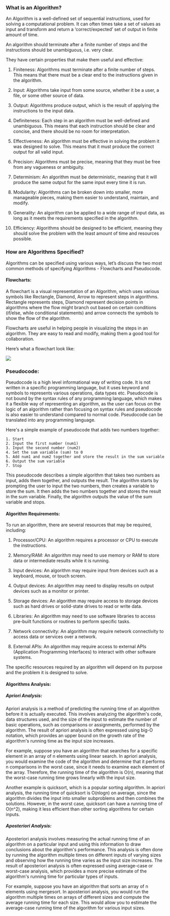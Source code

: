 ### What is an Algorithm?

An Algorithm is a well-defined set of sequential instructions, used for solving a computational problem. It can often times take a set of values as input and transform and return a ‘correct/expected’ set of output in finite amount of time. 

An algorithm should terminate after a finite number of steps and the instructions should be unambiguous, i.e. very clear. 

They have certain properties that make them useful and effective:

1. Finiteness: Algorithms must terminate after a finite number of steps. This means that there must be a clear end to the instructions given in the algorithm.

2. Input: Algorithms take input from some source, whether it be a user, a file, or some other source of data.

3. Output: Algorithms produce output, which is the result of applying the instructions to the input data.

4. Definiteness: Each step in an algorithm must be well-defined and unambiguous. This means that each instruction should be clear and concise, and there should be no room for interpretation.

5. Effectiveness: An algorithm must be effective in solving the problem it was designed to solve. This means that it must produce the correct output for all valid input.

6. Precision: Algorithms must be precise, meaning that they must be free from any vagueness or ambiguity.

7. Determinism: An algorithm must be deterministic, meaning that it will produce the same output for the same input every time it is run.

8. Modularity: Algorithms can be broken down into smaller, more manageable pieces, making them easier to understand, maintain, and modify.

9. Generality: An algorithm can be applied to a wide range of input data, as long as it meets the requirements specified in the algorithm.

10. Efficiency: Algorithms should be designed to be efficient, meaning they should solve the problem with the least amount of time and resources possible.

### How are Algorithms Specified?

Algorithms can be specified using various ways, let’s discuss the two most common methods of specifying Algorithms - Flowcharts and Pseudocode.

#### Flowcharts:

A flowchart is a visual representation of an Algorithm, which uses various symbols like Rectangle, Diamond, Arrow to represent steps in algorithms. Rectangle represents steps, Diamond represent decision points in algorithms where the flow might branch out based on certain conditions (if/else, while conditional statements) and arrow connects the symbols to show the flow of the algorithm.

Flowcharts are useful in helping people in visualizing the steps in an algorithm. They are easy to read and modify, making them a good tool for collaboration.

Here’s what a flowchart look like:

![](https://sparkeasy.in/wp-content/uploads/2022/08/Flowchart-for-percentage.jpg)

### Pseudocode:

Pseudocode is a high level informational way of writing code. It is not written in a specific programming language, but it uses keyword and symbols to represents various operations, data types etc. Pseudocode is not bound by the syntax rules of any programming language, which makes it a flexible way of representing an algorithm, as the user can focus on the logic of an algorithm rather than focusing on syntax rules and pseudocode is also easier to understand compared to normal code. Pseudocode can be translated into any programming language. 

Here's a simple example of pseudocode that adds two numbers together:

```
1. Start
2. Input the first number (num1)
3. Input the second number (num2)
4. Set the sum variable (sum) to 0
5. Add num1 and num2 together and store the result in the sum variable
6. Output the sum variable
7. Stop
```

This pseudocode describes a simple algorithm that takes two numbers as input, adds them together, and outputs the result. The algorithm starts by prompting the user to input the two numbers, then creates a variable to store the sum. It then adds the two numbers together and stores the result in the sum variable. Finally, the algorithm outputs the value of the sum variable and stops.

#### Algorithm Requirements:

To run an algorithm, there are several resources that may be required, including:

1. Processor/CPU: An algorithm requires a processor or CPU to execute the instructions.

2. Memory/RAM: An algorithm may need to use memory or RAM to store data or intermediate results while it is running.

3. Input devices: An algorithm may require input from devices such as a keyboard, mouse, or touch screen.

4. Output devices: An algorithm may need to display results on output devices such as a monitor or printer.

5. Storage devices: An algorithm may require access to storage devices such as hard drives or solid-state drives to read or write data.

6. Libraries: An algorithm may need to use software libraries to access pre-built functions or routines to perform specific tasks.

7. Network connectivity: An algorithm may require network connectivity to access data or services over a network.

8. External APIs: An algorithm may require access to external APIs (Application Programming Interfaces) to interact with other software systems.

The specific resources required by an algorithm will depend on its purpose and the problem it is designed to solve. 

#### Algorithms Analysis:

##### Apriori Analysis:

Apriori analysis is a method of predicting the running time of an algorithm before it is actually executed. This involves analyzing the algorithm's code, data structures used, and the size of the input to estimate the number of basic operations, such as comparisons or assignments, performed by the algorithm. The result of apriori analysis is often expressed using big-O notation, which provides an upper bound on the growth rate of the algorithm's running time as the input size increases.

For example, suppose you have an algorithm that searches for a specific element in an array of n elements using linear search. In apriori analysis, you would examine the code of the algorithm and determine that it performs n comparisons in the worst case, since it needs to examine each element of the array. Therefore, the running time of the algorithm is O(n), meaning that the worst-case running time grows linearly with the input size.

Another example is quicksort, which is a popular sorting algorithm. In apriori analysis, the running time of quicksort is O(nlogn) on average, since the algorithm divides the input into smaller subproblems and then combines the solutions. However, in the worst case, quicksort can have a running time of O(n^2), making it less efficient than other sorting algorithms for certain inputs.

##### Aposteriori Analysis:

Aposteriori analysis involves measuring the actual running time of an algorithm on a particular input and using this information to draw conclusions about the algorithm's performance. This analysis is often done by running the algorithm multiple times on different inputs of varying sizes and observing how the running time varies as the input size increases. The result of aposteriori analysis is often expressed using average-case or worst-case analysis, which provides a more precise estimate of the algorithm's running time for particular types of inputs.

For example, suppose you have an algorithm that sorts an array of n elements using mergesort. In aposteriori analysis, you would run the algorithm multiple times on arrays of different sizes and compute the average running time for each size. This would allow you to estimate the average-case running time of the algorithm for various input sizes.
